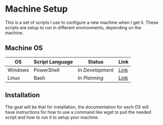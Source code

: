 # Machine Setup
This is a set of scripts I use to configure a new machine when I get it. These scripts are setup to run in different environments, depending on the machine.

## Machine OS
| OS | Script Language | Status | Link |
|-|-|-|-|
|Windows|PowerShell|*In Development*| [Link](./Windows/README.md) |
|Linux|Bash|*In Planning*| [Link](./Linux/README.md)|

## Installation
The goal will be that for installation, the documentation for each OS will have instructions for how to use a command like wget to pull the needed script and how to run it to setup your machine.